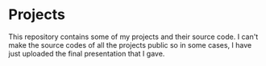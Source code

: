 # Projects
This repository contains some of my projects and their source code. I can't make the source codes of all the projects public so in some cases, I have just uploaded the final presentation that I gave.
